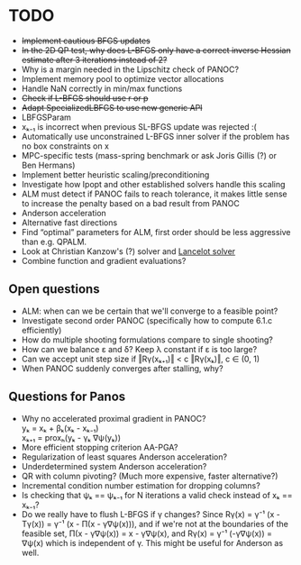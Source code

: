 # TODO

- ~~Implement cautious BFGS updates~~
- ~~In the 2D QP test, why does L-BFGS only have a correct inverse Hessian 
  estimate after 3 iterations instead of 2?~~
- Why is a margin needed in the Lipschitz check of PANOC?
- Implement memory pool to optimize vector allocations
- Handle NaN correctly in min/max functions
- ~~Check if L-BFGS should use r or p~~
- ~~Adapt SpecializedLBFGS to use new generic API~~
- LBFGSParam
- xₖ₋₁ is incorrect when previous SL-BFGS update was rejected :(
- Automatically use unconstrained L-BFGS inner solver if the problem has no
  box constraints on x
- MPC-specific tests (mass-spring benchmark or ask Joris Gillis (?) or 
  Ben Hermans)
- Implement better heuristic scaling/preconditioning
- Investigate how Ipopt and other established solvers handle this scaling
- ALM must detect if PANOC fails to reach tolerance, it makes little sense to 
  increase the penalty based on a bad result from PANOC
- Anderson acceleration 
- Alternative fast directions
- Find “optimal” parameters for ALM, first order should be less aggressive than
  e.g. QPALM.
- Look at Christian Kanzow's (?) solver and 
  [Lancelot solver](https://www.numerical.rl.ac.uk/lancelot/blurb.html)
- Combine function and gradient evaluations?

## Open questions

- ALM: when can we be certain that we'll converge to a feasible point?
- Investigate second order PANOC (specifically how to compute 6.1.c efficiently)
- How do multiple shooting formulations compare to single shooting?
- How can we balance ε and δ? Keep λ constant if ε is too large?
- Can we accept unit step size if ‖Rγ(xₖ₊₁)‖ < c ‖Rγ(xₖ)‖, c ∈ (0, 1)
- When PANOC suddenly converges after stalling, why?

## Questions for Panos

- Why no accelerated proximal gradient in PANOC?  
  yₖ = xₖ + βₖ(xₖ - xₖ₋₁)  
  xₖ₊₁ = proxₕ(yₖ - γₖ ∇ψ(yₖ))
- More efficient stopping criterion AA-PGA?
- Regularization of least squares Anderson acceleration?
- Underdetermined system Anderson acceleration?
- QR with column pivoting? (Much more expensive, faster alternative?)
- Incremental condition number estimation for dropping columns?
- Is checking that ψₖ == ψₖ₋₁ for N iterations a valid check instead of
  xₖ == xₖ₋₁?
- Do we really have to flush L-BFGS if γ changes? 
  Since Rγ(x) = γ⁻¹ (x - Tγ(x)) = γ⁻¹ (x - Π(x - γ∇ψ(x))), and if we're not 
  at the boundaries of the feasible set, Π(x - γ∇ψ(x)) = x - γ∇ψ(x), and 
  Rγ(x) = γ⁻¹ (-γ∇ψ(x)) = ∇ψ(x) which is independent of γ.
  This might be useful for Anderson as well.